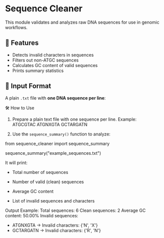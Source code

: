 # Sequence Cleaner

This module validates and analyzes raw DNA sequences for use in genomic workflows.

## 🚀 Features

- Detects invalid characters in sequences
- Filters out non-ATGC sequences
- Calculates GC content of valid sequences
- Prints summary statistics

## 📂 Input Format

A plain `.txt` file with **one DNA sequence per line**:

 🛠️ How to Use

1. Prepare a plain text file with one sequence per line. Example:
ATGCGTAC
ATGNXGTA
GCTARGATN

2. Use the `sequence_summary()` function to analyze:

from sequence_cleaner import sequence_summary

sequence_summary("example_sequences.txt")


It will print:

- Total number of sequences

- Number of valid (clean) sequences

- Average GC content

- List of invalid sequences and characters

Output Example: 
Total sequences: 6
Clean sequences: 2
Average GC content: 50.00%
Invalid sequences:
- ATGNXGTA → Invalid characters: {'N', 'X'}
- GCTARGATN → Invalid characters: {'R', 'N'}
